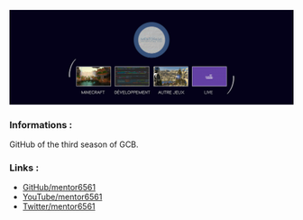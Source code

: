 <p align="center">
  <img src="ressources/banner.png"/>
</p>


<h3>Informations :</h3>

<p>GitHub of the third season of GCB.</p>

<h3>Links :</h3>

<ul>
  <li><a href="https://github.com/mentor6561">GitHub/mentor6561</a></li>
  <li><a href="https://www.youtube.com/mentor6561">YouTube/mentor6561</a></li>
  <li><a href="https://twitter.com/mentor6561">Twitter/mentor6561</a></li>
</ul>